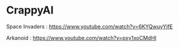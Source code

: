 # CrappyAI
Space Invaders : https://www.youtube.com/watch?v=6KYQwuyYjfE

Arkanoid : https://www.youtube.com/watch?v=pxy1xoCMdHI
